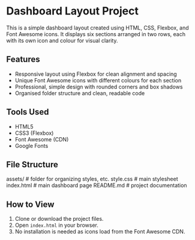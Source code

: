 # Dashboard Layout Project
This is a simple dashboard layout created using HTML, CSS, Flexbox, and Font Awesome icons. It displays six sections arranged in two rows, each with its own icon and colour for visual clarity.

## Features
- Responsive layout using Flexbox for clean alignment and spacing
- Unique Font Awesome icons with different colours for each section
- Professional, simple design with rounded corners and box shadows
- Organised folder structure and clean, readable code

## Tools Used
- HTML5
- CSS3 (Flexbox)
- Font Awesome (CDN)
- Google Fonts

## File Structure
assets/       # folder for organizing styles, etc.
style.css     # main stylesheet
index.html    # main dashboard page
README.md     # project documentation

## How to View
1. Clone or download the project files.
2. Open `index.html` in your browser.
3. No installation is needed as icons load from the Font Awesome CDN.